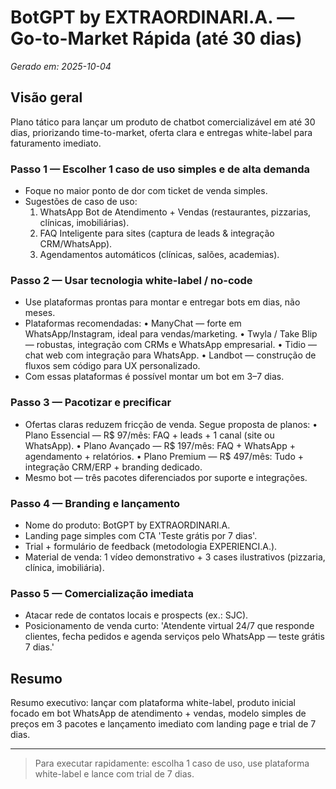 # BotGPT by EXTRAORDINARI.A. — Go-to-Market Rápida (até 30 dias)

_Gerado em: 2025-10-04_

## Visão geral

Plano tático para lançar um produto de chatbot comercializável em até 30 dias, priorizando time-to-market, oferta clara e entregas white-label para faturamento imediato.

### Passo 1 — Escolher 1 caso de uso simples e de alta demanda

- Foque no maior ponto de dor com ticket de venda simples.
- Sugestões de caso de uso:
  1. WhatsApp Bot de Atendimento + Vendas (restaurantes, pizzarias, clínicas, imobiliárias).
  2. FAQ Inteligente para sites (captura de leads & integração CRM/WhatsApp).
  3. Agendamentos automáticos (clínicas, salões, academias).

### Passo 2 — Usar tecnologia white-label / no-code

- Use plataformas prontas para montar e entregar bots em dias, não meses.
- Plataformas recomendadas:
  • ManyChat — forte em WhatsApp/Instagram, ideal para vendas/marketing.
  • Twyla / Take Blip — robustas, integração com CRMs e WhatsApp empresarial.
  • Tidio — chat web com integração para WhatsApp.
  • Landbot — construção de fluxos sem código para UX personalizado.
- Com essas plataformas é possível montar um bot em 3–7 dias.

### Passo 3 — Pacotizar e precificar

- Ofertas claras reduzem fricção de venda. Segue proposta de planos:
  • Plano Essencial — R$ 97/mês: FAQ + leads + 1 canal (site ou WhatsApp).
  • Plano Avançado — R$ 197/mês: FAQ + WhatsApp + agendamento + relatórios.
  • Plano Premium — R$ 497/mês: Tudo + integração CRM/ERP + branding dedicado.
- Mesmo bot — três pacotes diferenciados por suporte e integrações.

### Passo 4 — Branding e lançamento

- Nome do produto: BotGPT by EXTRAORDINARI.A.
- Landing page simples com CTA 'Teste grátis por 7 dias'.
- Trial + formulário de feedback (metodologia EXPERIENCI.A.).
- Material de venda: 1 vídeo demonstrativo + 3 cases ilustrativos (pizzaria, clínica, imobiliária).

### Passo 5 — Comercialização imediata

- Atacar rede de contatos locais e prospects (ex.: SJC).
- Posicionamento de venda curto: 'Atendente virtual 24/7 que responde clientes, fecha pedidos e agenda serviços pelo WhatsApp — teste grátis 7 dias.'

## Resumo

Resumo executivo: lançar com plataforma white-label, produto inicial focado em bot WhatsApp de atendimento + vendas, modelo simples de preços em 3 pacotes e lançamento imediato com landing page e trial de 7 dias.

---
> Para executar rapidamente: escolha 1 caso de uso, use plataforma white-label e lance com trial de 7 dias.